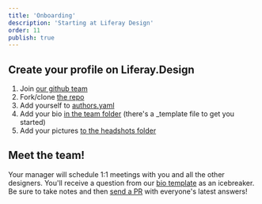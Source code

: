 ```yaml
---
title: 'Onboarding'
description: 'Starting at Liferay Design'
order: 11
publish: true
---
```


## Create your profile on Liferay.Design

1. Join [our github team](https://liferay.design/handbook/tools/github/#step-2-join-the-team-3-min)
1. Fork/clone [the repo](https://github.com/liferay-design/liferay.design)
1. Add yourself to [authors.yaml](https://github.com/liferay-design/liferay.design/blob/master/src/markdown/Authors.yaml)
1. Add your bio [in the team folder](https://github.com/liferay-design/liferay.design/tree/master/src/markdown/team) (there's a \_template file to get you started)
1. Add your pictures [to the headshots folder](https://github.com/liferay-design/liferay.design/tree/master/static/images/headshots)

## Meet the team!

Your manager will schedule 1:1 meetings with you and all the other designers. You'll receive a question from our [bio template](https://github.com/liferay-design/liferay.design/tree/master/src/markdown/team/_template) as an icebreaker. Be sure to take notes and then [send a PR](/handbook/about/pull-requests/) with everyone's latest answers!
